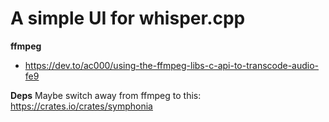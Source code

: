 # A simple UI for whisper.cpp

**ffmpeg**
- https://dev.to/ac000/using-the-ffmpeg-libs-c-api-to-transcode-audio-fe9

**Deps** 
Maybe switch away from ffmpeg to this: https://crates.io/crates/symphonia
